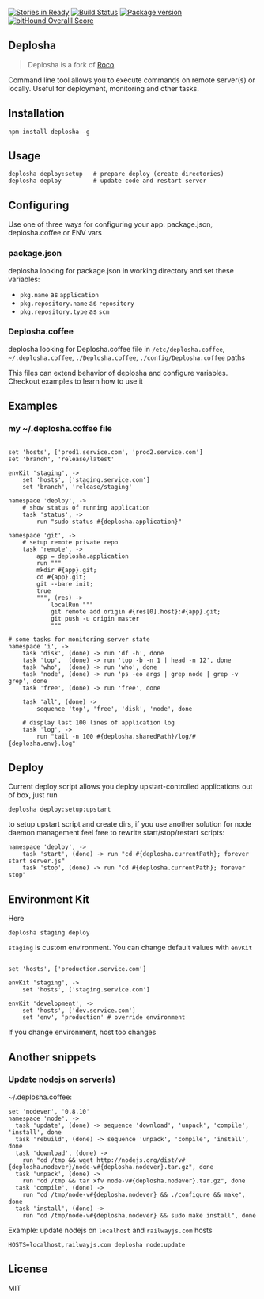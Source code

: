 [![Stories in Ready](https://badge.waffle.io/LestaD/deplosha.svg?label=ready&title=Ready)](http://waffle.io/LestaD/deplosha)
[![Build Status](https://travis-ci.org/LestaD/deplosha.svg?branch=master)](https://travis-ci.org/LestaD/deplosha)
[![Package version](https://img.shields.io/npm/v/deplosha.svg)](https://www.npmjs.com/package/deplosha)
[![bitHound Overalll Score](https://www.bithound.io/github/LestaD/deplosha/badges/score.svg)](https://www.bithound.io/github/LestaD/deplosha)


## Deplosha

> Deplosha is a fork of [Roco](http://npmjs.com/roco)

Command line tool allows you to execute commands on remote server(s) or locally.
Useful for deployment, monitoring and other tasks.

## Installation

    npm install deplosha -g

## Usage

    deplosha deploy:setup   # prepare deploy (create directories)
    deplosha deploy         # update code and restart server

## Configuring

Use one of three ways for configuring your app: package.json, deplosha.coffee or ENV vars

### package.json

deplosha looking for package.json in working directory and set these variables:

- `pkg.name` as `application`
- `pkg.repository.name` as `repository`
- `pkg.repository.type` as `scm`

### Deplosha.coffee

deplosha looking for Deplosha.coffee file in `/etc/deplosha.coffee`, `~/.deplosha.coffee`, `./Deplosha.coffee`, `./config/Deplosha.coffee` paths

This files can extend behavior of deplosha and configure variables. Checkout examples to learn how to use it

## Examples

### my ~/.deplosha.coffee file

```coffee-script

set 'hosts', ['prod1.service.com', 'prod2.service.com']
set 'branch', 'release/latest'

envKit 'staging', ->
    set 'hosts', ['staging.service.com']
    set 'branch', 'release/staging'

namespace 'deploy', ->
    # show status of running application
    task 'status', ->
        run "sudo status #{deplosha.application}"

namespace 'git', ->
    # setup remote private repo
    task 'remote', ->
        app = deplosha.application
        run """
        mkdir #{app}.git;
        cd #{app}.git;
        git --bare init;
        true
        """, (res) ->
            localRun """
            git remote add origin #{res[0].host}:#{app}.git;
            git push -u origin master
            """

# some tasks for monitoring server state
namespace 'i', ->
    task 'disk', (done) -> run 'df -h', done
    task 'top',  (done) -> run 'top -b -n 1 | head -n 12', done
    task 'who',  (done) -> run 'who', done
    task 'node', (done) -> run 'ps -eo args | grep node | grep -v grep', done
    task 'free', (done) -> run 'free', done

    task 'all', (done) ->
        sequence 'top', 'free', 'disk', 'node', done

    # display last 100 lines of application log
    task 'log', ->
        run "tail -n 100 #{deplosha.sharedPath}/log/#{deplosha.env}.log"
```

## Deploy

Current deploy script allows you deploy upstart-controlled applications out of box, just run

    deplosha deploy:setup:upstart

to setup upstart script and create dirs, if you use another solution for node daemon management
feel free to rewrite start/stop/restart scripts:

```coffee-script
namespace 'deploy', ->
    task 'start', (done) -> run "cd #{deplosha.currentPath}; forever start server.js"
    task 'stop', (done) -> run "cd #{deplosha.currentPath}; forever stop"
```

## Environment Kit

Here

    deplosha staging deploy

`staging` is custom environment. You can change default values with `envKit`

```coffee-script

set 'hosts', ['production.service.com']

envKit 'staging', ->
    set 'hosts', ['staging.service.com']

envKit 'development', ->
    set 'hosts', ['dev.service.com']
    set 'env', 'production' # override environment
```

If you change environment, host too changes


## Another snippets

### Update nodejs on server(s)

~/.deplosha.coffee:

```coffee-script
set 'nodever', '0.8.10'
namespace 'node', ->
  task 'update', (done) -> sequence 'download', 'unpack', 'compile', 'install', done
  task 'rebuild', (done) -> sequence 'unpack', 'compile', 'install', done
  task 'download', (done) ->
    run "cd /tmp && wget http://nodejs.org/dist/v#{deplosha.nodever}/node-v#{deplosha.nodever}.tar.gz", done
  task 'unpack', (done) ->
    run "cd /tmp && tar xfv node-v#{deplosha.nodever}.tar.gz", done
  task 'compile', (done) ->
    run "cd /tmp/node-v#{deplosha.nodever} && ./configure && make", done
  task 'install', (done) ->
    run "cd /tmp/node-v#{deplosha.nodever} && sudo make install", done
```

Example: update nodejs on `localhost` and `railwayjs.com` hosts

    HOSTS=localhost,railwayjs.com deplosha node:update

## License

MIT
